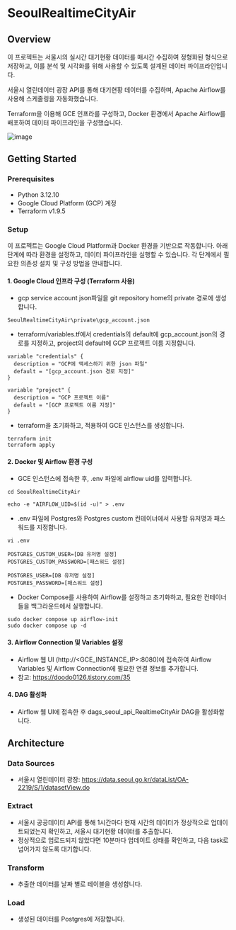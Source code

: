 # SeoulRealtimeCityAir
## Overview 
이 프로젝트는 서울시의 실시간 대기현황 데이터를 매시간 수집하여 정형화된 형식으로 저장하고, 이를 분석 및 시각화를 위해 사용할 수 있도록 설계된 데이터 파이프라인입니다. 

서울시 열린데이터 광장 API를 통해 대기현황 데이터를 수집하며, Apache Airflow를 사용해 스케줄링을 자동화했습니다. 

Terraform을 이용해 GCE 인프라를 구성하고, Docker 환경에서 Apache Airflow를 배포하여 데이터 파이프라인을 구성했습니다.

![image](https://github.com/user-attachments/assets/2ed752df-3b08-41fc-8e50-01aa74f3d4f8)

## Getting Started
### Prerequisites
- Python 3.12.10
- Google Cloud Platform (GCP) 계정
- Terraform v1.9.5

### Setup
이 프로젝트는 Google Cloud Platform과 Docker 환경을 기반으로 작동합니다. 아래 단계에 따라 환경을 설정하고, 데이터 파이프라인을 실행할 수 있습니다. 각 단계에서 필요한 의존성 설치 및 구성 방법을 안내합니다.

#### 1. Google Cloud 인프라 구성 (Terraform 사용)
- gcp service account json파일을 git repository home의 private 경로에 생성합니다.
```
SeoulRealtimeCityAir\private\gcp_account.json
``` 
 
- terraform/variables.tf에서 credentials의 default에 gcp_account.json의 경로를 지정하고, project의 default에 GCP 프로젝트 이름 지정합니다.
```
variable "credentials" {
  description = "GCP에 액세스하기 위한 json 파일"
  default = "[gcp_account.json 경로 지정]"
}

variable "project" {
  description = "GCP 프로젝트 이름"
  default = "[GCP 프로젝트 이름 지정]" 
}
```
 
- terraform을 초기화하고, 적용하여 GCE 인스턴스를 생성합니다.
```
terraform init
terraform apply
```

#### 2. Docker 및 Airflow 환경 구성
- GCE 인스턴스에 접속한 후, .env 파일에 airflow uid를 입력합니다.

```
cd SeoulRealtimeCityAir

echo -e "AIRFLOW_UID=$(id -u)" > .env
```

- .env 파일에 Postgres와 Postgres custom 컨테이너에서 사용할 유저명과 패스워드를 지정합니다. 
```
vi .env

POSTGRES_CUSTOM_USER=[DB 유저명 설정]
POSTGRES_CUSTOM_PASSWORD=[패스워드 설정]

POSTGRES_USER=[DB 유저명 설정]
POSTGRES_PASSWORD=[패스워드 설정]
```

- Docker Compose를 사용하여 Airflow를 설정하고 초기화하고, 필요한 컨테이너들을 백그라운드에서 실행합니다.
```
sudo docker compose up airflow-init
sudo docker compose up -d
```

#### 3. Airflow Connection 및 Variables 설정
- Airflow 웹 UI (http://<GCE_INSTANCE_IP>:8080)에 접속하여 Airflow Variables 및 Airflow Connection에 필요한 연결 정보를 추가합니다.
- 참고: https://doodo0126.tistory.com/35 

#### 4. DAG 활성화
- Airflow 웹 UI에 접속한 후 dags_seoul_api_RealtimeCityAir DAG을 활성화합니다.

## Architecture
### Data Sources 
- 서울시 열린데이터 광장: https://data.seoul.go.kr/dataList/OA-2219/S/1/datasetView.do
### Extract 
- 서울시 공공데이터 API를 통해 1시간마다 현재 시간의 데이터가 정상적으로 업데이트되었는지 확인하고, 서울시 대기현황 데이터를 추출합니다.
- 정상적으로 업로드되지 않았다면 10분마다 업데이트 상태를 확인하고, 다음 task로 넘어가지 않도록 대기합니다.
### Transform 
- 추출한 데이터를 날짜 별로 테이블을 생성합니다.
### Load 
- 생성된 데이터를 Postgres에 저장합니다.
  

